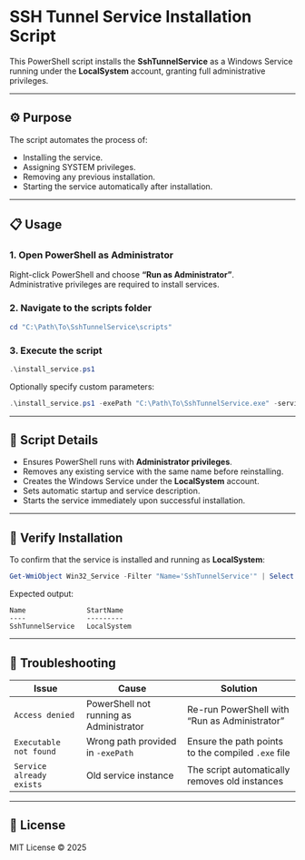 # SSH Tunnel Service Installation Script

This PowerShell script installs the **SshTunnelService** as a Windows Service running under the **LocalSystem** account, granting full administrative privileges.

---

## ⚙️ Purpose

The script automates the process of:
- Installing the service.
- Assigning SYSTEM privileges.
- Removing any previous installation.
- Starting the service automatically after installation.

---

## 📋 Usage

### 1. Open PowerShell as Administrator

Right-click PowerShell and choose **“Run as Administrator”**.  
Administrative privileges are required to install services.

### 2. Navigate to the scripts folder

```powershell
cd "C:\Path\To\SshTunnelService\scripts"
```

### 3. Execute the script

```powershell
.\install_service.ps1
```

Optionally specify custom parameters:

```powershell
.\install_service.ps1 -exePath "C:\Path\To\SshTunnelService.exe" -serviceName "MySshTunnelService"
```

---

## 🧩 Script Details

- Ensures PowerShell runs with **Administrator privileges**.
- Removes any existing service with the same name before reinstalling.
- Creates the Windows Service under the **LocalSystem** account.
- Sets automatic startup and service description.
- Starts the service immediately upon successful installation.

---

## 🧪 Verify Installation

To confirm that the service is installed and running as **LocalSystem**:

```powershell
Get-WmiObject Win32_Service -Filter "Name='SshTunnelService'" | Select Name, StartName
```

Expected output:

```
Name               StartName
----               ---------
SshTunnelService   LocalSystem
```

---

## 🧱 Troubleshooting

| Issue | Cause | Solution |
|-------|--------|-----------|
| `Access denied` | PowerShell not running as Administrator | Re-run PowerShell with “Run as Administrator” |
| `Executable not found` | Wrong path provided in `-exePath` | Ensure the path points to the compiled `.exe` file |
| `Service already exists` | Old service instance | The script automatically removes old instances |

---

## 📜 License

MIT License © 2025
